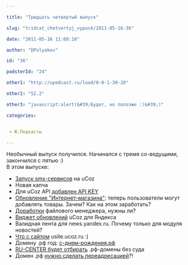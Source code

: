 ```yaml
---

title: "Тридцать четвертый выпуск"

slug: "tridcat_chetvertyj_vypusk/2011-05-16-36"

date: "2011-05-16 11:08:18"

author: "DPolyakov"

id: "36"

podsterId: "24"

other1: "http://upodcast.ru/load/0-0-1-30-20"

other2: "52.2"

other3: "javascript:alert(&#39;Будет, но попозже :)&#39;)"

categories:


 - Ю.Подкасты

---
```

Необычный выпуск получился. Начинался с тремя со-ведущими, закончился с пятью :)  
В этом выпуске:

*   [Запуск sms-сервисов](http://blog.ucoz.ru/blog/reliz_sms_servisov_na_ucoz/2011-05-10-186 "http://blog.ucoz.ru/blog/reliz_sms_servisov_na_ucoz/2011-05-10-186") на uCoz
*   Новая капча
*   Для uCoz API [добавлен API KEY](http://forum.ucoz.ru/forum/33-36520-1 "http://forum.ucoz.ru/forum/33-36520-1")
*   [Обновление "Интернет-магазина"](http://forum.ucoz.ru/forum/41-20923-727547-16-1304332393 "http://forum.ucoz.ru/forum/41-20923-727547-16-1304332393"): теперь пользователи могут добавлять товары. Зачем? Как на этом заработать?
*   [Доработки](http://forum.ucoz.ru/forum/41-20923-729172-16-1304843526 "http://forum.ucoz.ru/forum/41-20923-729172-16-1304843526") файлового менеджера, нужны ли?
*   [Виджет обновлений](http://forum.ucoz.ru/forum/16-36684-1 "http://forum.ucoz.ru/forum/16-36684-1") uCоz для Яндекса
*   Валидная лента для news.yandex.ru. Почему только для модуля новостей?
*   [Что с сайтом](http://upodcast.ru/stuff/themes/temy_dlja_34_vypuska/1-1-0-29#ent1989) usite.ucoz.ru :)
*   Домену .рф год: [с-днем-рождения.рф](http://с-днем-рождения.рф/ "http://с-днем-рождения.рф/")
*   [RU-CENTER будет отбирать](http://www.webplanet.ru/news/law/2011/05/10/rf_tm.htm "http://www.webplanet.ru/news/law/2011/05/10/rf_tm.htm") .рф-домены без суда
*   Домен .рф [нужно сделать переадресацией](http://spiridonov.ru/post/6141 "http://spiridonov.ru/post/6141")?!